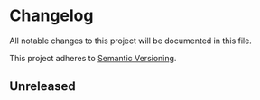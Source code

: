 # Changelog

All notable changes to this project will be documented in this file.

This project adheres to [Semantic Versioning](https://semver.org).

## Unreleased
